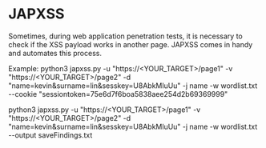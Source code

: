 # JAPXSS
Sometimes, during web application penetration tests, it is necessary to check if the XSS payload works in another page. JAPXSS comes in handy and automates this process.

Example:
  python3 japxss.py -u "https://<YOUR_TARGET>/page1" -v "https://<YOUR_TARGET>/page2" -d "name=kevin&surname=lin&sesskey=U8AbkMluUu" -j name -w wordlist.txt --cookie "sessiontoken=75e6d7f6boa5838aee254d2b69369999"
  
  python3 japxss.py -u "https://<YOUR_TARGET>/page1" -v "https://<YOUR_TARGET>/page2" -d "name=kevin&surname=lin&sesskey=U8AbkMluUu" -j name -w wordlist.txt --output saveFindings.txt
